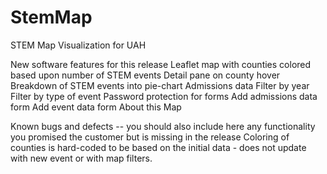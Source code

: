 # StemMap
STEM Map Visualization for UAH

New software features for this release
	Leaflet map with counties colored based upon number of STEM events
	Detail pane on county hover
	Breakdown of STEM events into pie-chart
	Admissions data
	Filter by year
	Filter by type of event
	Password protection for forms
	Add admissions data form
	Add event data form
	About this Map


Known bugs and defects -- you should also include here any functionality you
promised the customer but is missing in the release
	Coloring of counties is hard-coded to be based on the initial data - does not update with new event or with map filters.

